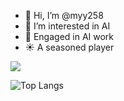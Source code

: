 - 👋 Hi, I’m @myy258
- 👀 I’m interested in AI
- 🌱 Engaged in AI work
- ☀️ A seasoned player

![](https://github-readme-stats.vercel.app/api?username=MYY&show_icons=true&theme=transparent)



![Top Langs](https://github-readme-stats.vercel.app/api/top-langs/?username=MYY&layout=compact&theme=tokyonight)


<!---
myy258/myy258 is a ✨ special ✨ repository because its `README.md` (this file) appears on your GitHub profile.
You can click the Preview link to take a look at your changes.
--->

